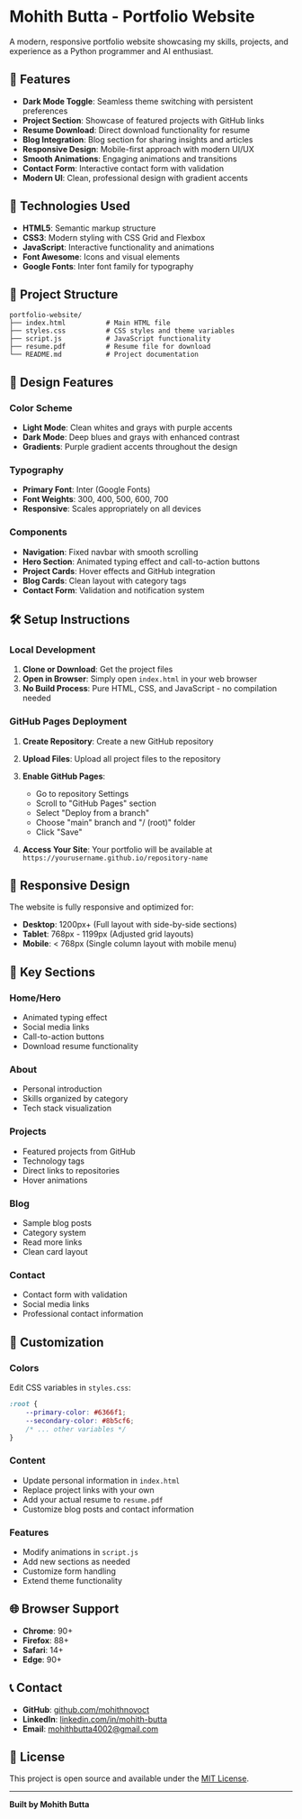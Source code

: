# Mohith Butta - Portfolio Website

A modern, responsive portfolio website showcasing my skills, projects, and experience as a Python programmer and AI enthusiast.

## 🌟 Features

- **Dark Mode Toggle**: Seamless theme switching with persistent preferences
- **Project Section**: Showcase of featured projects with GitHub links
- **Resume Download**: Direct download functionality for resume
- **Blog Integration**: Blog section for sharing insights and articles
- **Responsive Design**: Mobile-first approach with modern UI/UX
- **Smooth Animations**: Engaging animations and transitions
- **Contact Form**: Interactive contact form with validation
- **Modern UI**: Clean, professional design with gradient accents

## 🚀 Technologies Used

- **HTML5**: Semantic markup structure
- **CSS3**: Modern styling with CSS Grid and Flexbox
- **JavaScript**: Interactive functionality and animations
- **Font Awesome**: Icons and visual elements
- **Google Fonts**: Inter font family for typography

## 📁 Project Structure

```
portfolio-website/
├── index.html          # Main HTML file
├── styles.css          # CSS styles and theme variables
├── script.js           # JavaScript functionality
├── resume.pdf          # Resume file for download
└── README.md           # Project documentation
```

## 🎨 Design Features

### Color Scheme
- **Light Mode**: Clean whites and grays with purple accents
- **Dark Mode**: Deep blues and grays with enhanced contrast
- **Gradients**: Purple gradient accents throughout the design

### Typography
- **Primary Font**: Inter (Google Fonts)
- **Font Weights**: 300, 400, 500, 600, 700
- **Responsive**: Scales appropriately on all devices

### Components
- **Navigation**: Fixed navbar with smooth scrolling
- **Hero Section**: Animated typing effect and call-to-action buttons
- **Project Cards**: Hover effects and GitHub integration
- **Blog Cards**: Clean layout with category tags
- **Contact Form**: Validation and notification system

## 🛠️ Setup Instructions

### Local Development

1. **Clone or Download**: Get the project files
2. **Open in Browser**: Simply open `index.html` in your web browser
3. **No Build Process**: Pure HTML, CSS, and JavaScript - no compilation needed

### GitHub Pages Deployment

1. **Create Repository**: Create a new GitHub repository
2. **Upload Files**: Upload all project files to the repository
3. **Enable GitHub Pages**:
   - Go to repository Settings
   - Scroll to "GitHub Pages" section
   - Select "Deploy from a branch"
   - Choose "main" branch and "/ (root)" folder
   - Click "Save"

4. **Access Your Site**: Your portfolio will be available at `https://yourusername.github.io/repository-name`

## 📱 Responsive Design

The website is fully responsive and optimized for:
- **Desktop**: 1200px+ (Full layout with side-by-side sections)
- **Tablet**: 768px - 1199px (Adjusted grid layouts)
- **Mobile**: < 768px (Single column layout with mobile menu)

## 🎯 Key Sections

### Home/Hero
- Animated typing effect
- Social media links
- Call-to-action buttons
- Download resume functionality

### About
- Personal introduction
- Skills organized by category
- Tech stack visualization

### Projects
- Featured projects from GitHub
- Technology tags
- Direct links to repositories
- Hover animations

### Blog
- Sample blog posts
- Category system
- Read more links
- Clean card layout

### Contact
- Contact form with validation
- Social media links
- Professional contact information

## 🔧 Customization

### Colors
Edit CSS variables in `styles.css`:
```css
:root {
    --primary-color: #6366f1;
    --secondary-color: #8b5cf6;
    /* ... other variables */
}
```

### Content
- Update personal information in `index.html`
- Replace project links with your own
- Add your actual resume to `resume.pdf`
- Customize blog posts and contact information

### Features
- Modify animations in `script.js`
- Add new sections as needed
- Customize form handling
- Extend theme functionality

## 🌐 Browser Support

- **Chrome**: 90+
- **Firefox**: 88+
- **Safari**: 14+
- **Edge**: 90+

## 📞 Contact

- **GitHub**: [github.com/mohithnovoct](https://github.com/mohithnovoct)
- **LinkedIn**: [linkedin.com/in/mohith-butta](https://www.linkedin.com/in/mohith-butta-472543285)
- **Email**: mohithbutta4002@gmail.com

## 📄 License

This project is open source and available under the [MIT License](LICENSE).

---

**Built by Mohith Butta** 
